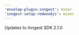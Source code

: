```yaml
---
'envelop-plugin-inngest': minor
'inngest-setup-redwoodjs': minor
---
```


Updates to Inngest SDK 2.1.0
